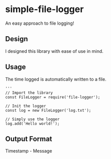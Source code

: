 # simple-file-logger

An easy approach to file logging!

## Design

I designed this library with ease of use in mind.

## Usage

The time logged is automatically written to a file.

```
'''
// Import the library
const FileLogger = require('file-logger');

// Init the logger
const log = new FileLogger('log.txt');

// Simply use the logger
log.add('Hello world!');
```

## Output Format

Timestamp - Message
